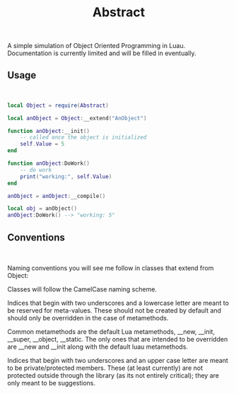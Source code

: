
<h1 align="center">Abstract</h1>

</br>

A simple simulation of Object Oriented Programming in Luau. Documentation is currently limited and will be filled in eventually.

## Usage

</br>

```Lua
local Object = require(Abstract)

local anObject = Object:__extend("AnObject")

function anObject:__init()
    -- called once the object is initialized
    self.Value = 5
end

function anObject:DoWork()
    -- do work
    print("working:", self.Value)
end

anObject = anObject:__compile()

local obj = anObject()
anObject:DoWork() --> "working: 5"

```

## Conventions

</br>

Naming conventions you will see me follow in classes that extend from Object:

Classes will follow the CamelCase naming scheme.

Indices that begin with two underscores and a lowercase letter are meant to be
reserved for meta-values. These should not be created by default and should only
be overridden in the case of metamethods.

Common metamethods are the default Lua metamethods, __new, __init, __super,
__object, __static. The only ones that are intended to be overridden are __new and __init along with the default luau metamethods.

Indices that begin with two underscores and an upper case letter are meant to be
private/protected members. These (at least currently) are not protected outside
through the library (as its not entirely critical); they are only meant
to be suggestions.